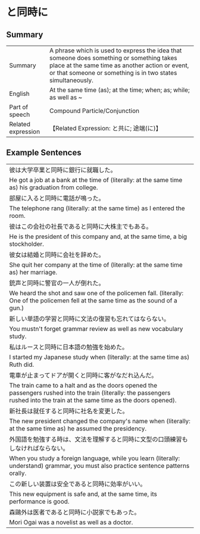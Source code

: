 # と同時に

## Summary

<table><tr>   <td>Summary</td>   <td>A phrase which is used to express the idea that someone does something or something takes place at the same time as another action or event, or that someone or something is in two states simultaneously.</td></tr><tr>   <td>English</td>   <td>At the same time (as); at the time; when; as; while; as well as ~</td></tr><tr>   <td>Part of speech</td>   <td>Compound Particle/Conjunction</td></tr><tr>   <td>Related expression</td>   <td>【Related Expression: と共に; 途端(に)】</td></tr></table>

## Example Sentences

<table><tr><td>彼は大学卒業と同時に銀行に就職した。</td></tr><tr><td>He got a job at a bank at the time of (literally: at the same time as) his graduation from college.</td></tr><tr><td>部屋に入ると同時に電話が鳴った。</td></tr><tr><td>The telephone rang (literally: at the same time) as I entered the room.</td></tr><tr><td>彼はこの会社の社長であると同時に大株主でもある。</td></tr><tr><td>He is the president of this company and, at the same time, a big stockholder.</td></tr><tr><td>彼女は結婚と同時に会社を辞めた。</td></tr><tr><td>She quit her company at the time of (literally: at the same time as) her marriage.</td></tr><tr><td>銃声と同時に警官の一人が倒れた。</td></tr><tr><td>We heard the shot and saw one of the policemen fall. (literally: One of the policemen fell at the same time as the sound of a gun.)</td></tr><tr><td>新しい単語の学習と同時に文法の復習も忘れてはならない。</td></tr><tr><td>You mustn't forget grammar review as well as new vocabulary study.</td></tr><tr><td>私はルースと同時に日本語の勉強を始めた。</td></tr><tr><td>I started my Japanese study when (literally: at the same time as) Ruth did.</td></tr><tr><td>電車が止まってドアが開くと同時に客がなだれ込んだ。</td></tr><tr><td>The train came to a halt and as the doors opened the passengers rushed into the train (literally: the passengers rushed into the train at the same time as the doors opened).</td></tr><tr><td>新社長は就任すると同時に社名を変更した。</td></tr><tr><td>The new president changed the company's name when (literally: at the same time as) he assumed the presidency.</td></tr><tr><td>外国語を勉強する時は、文法を理解すると同時に文型の口頭練習もしなければならない。</td></tr><tr><td>When you study a foreign language, while you learn (literally: understand) grammar, you must also practice sentence patterns orally.</td></tr><tr><td>この新しい装置は安全であると同時に効率がいい。</td></tr><tr><td>This new equipment is safe and, at the same time, its performance is good.</td></tr><tr><td>森鷗外は医者であると同時に小説家でもあった。</td></tr><tr><td>Mori Ogai was a novelist as well as a doctor.</td></tr></table>


